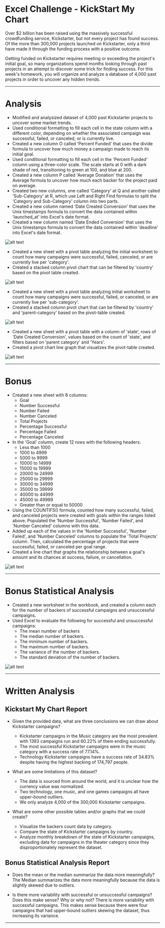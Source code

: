 # Excel Challenge - KickStart My Chart
Over $2 billion has been raised using the massively successful crowdfunding service, Kickstarter, but not every project has found success. Of the more than 300,000 projects launched on Kickstarter, only a third have made it through the funding process with a positive outcome.

Getting funded on Kickstarter requires meeting or exceeding the project's initial goal, so many organizations spend months looking through past projects in an attempt to discover some trick for finding success. For this week's homework, you will organize and analyze a database of 4,000 past projects in order to uncover any hidden trends.

-----

# Analysis
* Modified and analysized dataset of 4,000 past Kickstarter projects to uncover some market trends.
* Used conditional formatting to fill each cell in the state column with a different color, depending on whether the associated campaign was successful, failed, or canceled, or is currently live.
* Created a new column O called 'Percent Funded' that uses the divide formula to uncover how much money a campaign made to reach its initial goal.
* Used conditional formatting to fill each cell in the 'Percent Funded' column using a three-color scale. The scale starts at 0 with a dark shade of red, transitioning to green at 100, and blue at 200.
* Created a new column P called 'Average Donation' that uses the Average formula to uncover how much each backer for the project paid on average.
* Created two new columns, one called 'Category' at Q and another called 'Sub-Category' at R, which use Left and Right Find formulas to split the 'Category and Sub-Category' column into two parts.
* Created a new column named 'Date Created Conversion' that uses the Unix timestamps formula to convert the data contained within 'launched_at' into Excel's date format.
* Created a new column named 'Date Ended Conversion' that uses the Unix timestamps formula to convert the data contained within 'deadline' into Excel's date format.

![alt text](https://github.com/gnivil/Excel-Challenge/blob/bbb193e4f608185bcb2273a70c6047426241a801/Chart%20Images/Chart%20Snippet_Kickstart%20My%20Chart.png)

* Created a new sheet with a pivot table analyzing the initial worksheet to count how many campaigns were successful, failed, canceled, or are currently live per 'category'.
* Created a stacked column pivot chart that can be filtered by 'country' based on the pivot table created.

![alt text](https://github.com/gnivil/Excel-Challenge/blob/bbb193e4f608185bcb2273a70c6047426241a801/Chart%20Images/Category%20Breakdown_Kickstart%20My%20Chart.png)

* Created a new sheet with a pivot table analyzing initial worksheet to count how many campaigns were successful, failed, or canceled, or are currently live per 'sub-category'.
* Created a stacked column pivot chart that can be filtered by 'country' and 'parent-category' based on the pivot-table created.

![alt text](https://github.com/gnivil/Excel-Challenge/blob/bbb193e4f608185bcb2273a70c6047426241a801/Chart%20Images/Subcategory%20Breakdown_Kickstart%20My%20Chart.png)

* Created a new sheet with a pivot table with a column of 'state', rows of 'Date Created Conversion', values based on the count of 'state', and filters based on 'parent category' and 'Years'.
* Created a pivot chart line graph that visualizes the pivot-table created.

![alt text](https://github.com/gnivil/Excel-Challenge/blob/bbb193e4f608185bcb2273a70c6047426241a801/Chart%20Images/Monthly%20Breakdown_Kickstart%20My%20Chart.png)

-----

# Bonus
* Created a new sheet with 8 columns:
    * Goal
    * Number Successful
    * Number Failed
    * Number Canceled
    * Total Projects
    * Percentage Successful
    * Percentage Failed
    * Percentage Canceled
* In the 'Goal' column, create 12 rows with the following headers:
    * Less than 1000
    * 1000 to 4999
    * 5000 to 9999
    * 10000 to 14999
    * 15000 to 19999
    * 20000 to 24999
    * 25000 to 29999
    * 30000 to 34999
    * 35000 to 39999
    * 40000 to 44999
    * 45000 to 49999
    * Greater than or equal to 50000
* Using the COUNTIFS() formula, counted how many successful, failed, and canceled projects were created with goals within the ranges listed above. Populated the 'Number Successful', 'Number Failed', and 'Number Canceled' columns with this data.
* Added up each of the values in the 'Number Successful', 'Number Failed', and 'Number Canceled' columns to populate the 'Total Projects' column. Then, calculated the percentage of projects that were successful, failed, or canceled per goal range.
* Created a line chart that graphs the relationship between a goal's amount and its chances at success, failure, or cancellation.

![alt text](https://github.com/gnivil/Excel-Challenge/blob/bbb193e4f608185bcb2273a70c6047426241a801/Chart%20Images/Bonus_Kickstart%20My%20Chart.png)

-----

# Bonus Statistical Analysis
* Created a new worksheet in the workbook, and created a column each for the number of backers of successful campaigns and unsuccessful campaigns.
* Used Excel to evaluate the following for successful and unsuccessful campaigns:
    * The mean number of backers
    * The median number of backers.
    * The minimum number of backers.
    * The maximum number of backers.
    * The variance of the number of backers.
    * The standard deviation of the number of backers.

![alt text](https://github.com/gnivil/Excel-Challenge/blob/bbb193e4f608185bcb2273a70c6047426241a801/Chart%20Images/Bonus%20Statistical%20Analysis_Kickstart%20My%20Chart.png)

-----

# Written Analysis
## Kickstart My Chart Report
* Given the provided data, what are three conclusions we can draw about Kickstarter campaigns?
    * Kickstarter campaigns in the Music category are the most prevalent with 1393 campaigns run and 60.22% of them ending successfully.
    * The most successful Kickstarter campaigns were in the music category with a success rate of 77.14%.
    * Technology Kickstarter campaigns have a success rate of 34.83% despite having the highest backing of 174,797 people.

* What are some limitations of this dataset?
    * The data is sourced from around the world, and it is unclear how the currency value was normalized.
    * Two technology, one music, and one games campaigns all have upper-bound outliers.
    * We only analyze 4,000 of the 300,000 Kickstarter campaigns.

* What are some other possible tables and/or graphs that we could create?
    * Visualize the backers count data by category.
    * Compare the state of Kickstarter campaigns by country.
    * Analyze monthly breakdown of the state of Kickstarter campaigns, excluding data for campaigns in the theater category since they disproportionately represent the dataset.

## Bonus Statistical Analysis Report
* Does the mean or the median summarize the data more meaningfully?
The Median summarizes the data more meaningfully because the data is slightly skewed due to outliers.

* Is there more variability with successful or unsuccessful campaigns? Does this make sense? Why or why not?
There is more variability with successful campaigns. This makes sense because there were four campaigns that had upper-bound outliers skewing the dataset, thus increasing its variance.

-----

